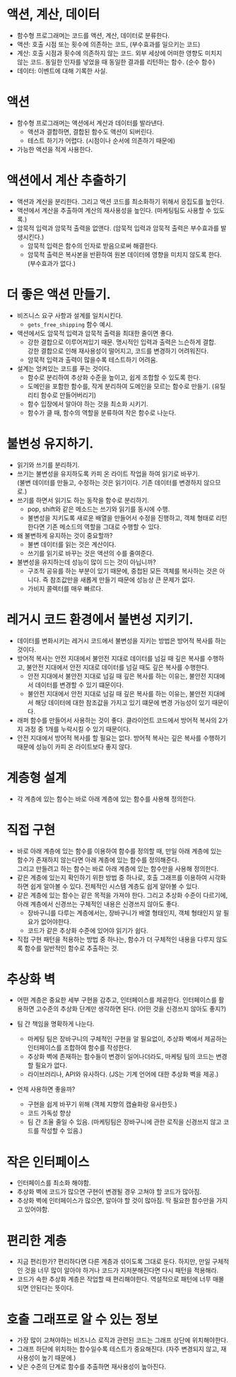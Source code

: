 # 액션, 계산, 데이터

- 함수형 프로그래머는 코드를 액션, 계산, 데이터로 분류한다.
- 액션: 호출 시점 또는 횟수에 의존하는 코드, (부수효과를 일으키는 코드)
- 계산: 호출 시점과 횟수에 의존하지 않는 코드. 외부 세상에 어떠한 영향도 미치지 않는 코드.
  동일한 인자를 넣었을 때 동일한 결과를 리턴하는 함수. (순수 함수)
- 데이터: 이벤트에 대해 기록한 사실.

# 액션

- 함수형 프로그래머는 액션에서 계산과 데이터를 발라낸다.
  - 액션과 결합하면, 결합된 함수도 액션이 되버린다.
  - 테스트 하기가 어렵다. (시점이나 순서에 의존하기 때문에)
- 가능한 액션을 적게 사용한다.

# 액션에서 계산 추출하기

- 액션과 계산을 분리한다. 그리고 액션 코드를 최소화하기 위해서 응집도를 높인다.
- 액션에서 계산을 추출하여 계산의 재사용성을 높인다. (마케팅팀도 사용할 수 있도록.)
- 암묵적 입력과 암묵적 출력을 없앤다. (암묵적 입력과 암묵적 출력은 부수효과를 발생시킨다.)
  - 암묵적 입력은 함수의 인자로 받음으로써 해결한다.
  - 암묵적 출력은 복사본을 반환하여 원본 데이터에 영향을 미치지 않도록 한다. (부수효과가 없다.)

# 더 좋은 액션 만들기.

- 비즈니스 요구 사항과 설계를 일치시킨다.
  - `gets_free_shipping` 함수 예시.
- 액션에서도 암묵적 입력과 암묵적 출력을 최대한 줄이면 좋다.
  - 강한 결합으로 이루어져있기 때문. 명시적인 입력과 출력은 느슨하게 결합.  
    강한 결합으로 인해 재사용성이 떨어지고, 코드를 변경하기 어려워진다.
  - 암묵적 입력과 출력이 많을수록 테스트하기 어려움.
- 설계는 엉켜있는 코드를 푸는 것이다.
  - 함수로 분리하여 추상화 수준을 높이고, 쉽게 조합할 수 있도록 한다.
  - 도메인을 포함한 함수를, 작게 분리하여 도메인을 모르는 함수로 만들기. (유틸리티 함수로 만들어버리기)
  - 함수 입장에서 알아야 하는 것을 최소화 시키기.
  - 함수가 클 때, 함수의 역할을 분류하여 작은 함수로 나눈다.

# 불변성 유지하기.

- 읽기와 쓰기를 분리하기.
- 쓰기는 불변성을 유지하도록 카피 온 라이트 작업을 하여 읽기로 바꾸기.  
   (불변 데이터를 만들고, 수정하는 것은 읽기이다. 기존 데이터를 변경하지 않으므로.)
- 쓰기를 하면서 읽기도 하는 동작을 함수로 분리하기.
  - pop, shift와 같은 메소드는 쓰기와 읽기를 동시에 수행.
  - 불변성을 지키도록 새로운 배열을 만들어서 수정을 진행하고, 객체 형태로 리턴한다면 기존 메소드의 역할을 그대로 수행할 수 있다.
- 왜 불변하게 유지하는 것이 중요할까?
  - 불변 데이터를 읽는 것은 계산이다.
  - 쓰기를 읽기로 바꾸는 것은 액션의 수를 줄여준다.
- 불변성을 유지하는데 성능이 많이 드는 것이 아닙니까?
  - 구조적 공유를 하는 부분이 있기 때문에, 중첩된 모든 객체를 복사하는 것은 아니다. 즉 참조값만을 새롭게 만들기 때문에 성능상 큰 문제가 없다.
  - 가비지 콜렉터를 매우 빠르다.

# 레거시 코드 환경에서 불변성 지키기.

- 데이터를 변화시키는 레거시 코드에서 불변성을 지키는 방법은 방어적 복사를 하는 것이다.
- 방어적 복사는 안전 지대에서 불안전 지대로 데이터를 넘길 때 깊은 복사를 수행하고, 불안전 지대에서 안전 지대로 데이터를 넘길 때도 깊은 복사를 수행한다.
  - 안전 지대에서 불안전 지대로 넘길 때 깊은 복사를 하는 이유는, 불안전 지대에서 데이터를 변경할 수 있기 떄문이다.
  - 불안전 지대에서 안전 지대로 넘길 때 깊은 복사를 하는 이유는, 불안전 지대에서 해당 데이터에 대한 참조값을 가지고 있기 떄문에 변경 가능성이 있기 때문이다.
- 래퍼 함수를 만들어서 사용하는 것이 좋다. 클라이언트 코드에서 방어적 복사의 2가지 과정 중 1개를 누락시킬 수 있기 때문이다.
- 안전 지대에서 방어적 복사를 할 필요는 없다. 방어적 복사는 깊은 복사를 수행하기 때문에 성능이 카피 온 라이트보다 좋지 않다.

# 계층형 설계

- 각 계층에 있는 함수는 바로 아래 계층에 있는 함수를 사용해 정의한다.

# 직접 구현

- 바로 아래 계층에 있는 함수를 이용하여 함수를 정의할 때, 만일 아래 계층에 있는 함수가 존재하지 않는다면 아래 계층에 있는 함수를 정의해준다.  
  그리고 만들려고 하는 함수는 바로 아래 계층에 있는 함수만을 사용해 정의한다.
- 같은 계층에 있는지 확인하기 위한 방법 중 하나로, 호출 그래프를 이용하여 시각화하면 쉽게 알아볼 수 있다. 전체적인 시스템 계층도 쉽게 알아볼 수 있다.
- 같은 계층에 있는 함수는 같은 목적을 가져야 한다. 그리고 추상화 수준이 다르기에, 아래 계층에서 신경쓰는 구체적인 내용은 신경쓰지 않아도 좋다.
  - 장바구니를 다루는 계층에서는, 장바구니가 배열 형태인지, 객체 형태인지 알 필요가 없어야한다.
  - 코드가 같은 추상화 수준에 있어야 읽기가 쉽다.
- 직접 구현 패턴을 적용하는 방법 중 하나는, 함수가 더 구체적인 내용을 다루지 않도록 함수를 일반적인 함수로 추출하는 것.

# 추상화 벽

- 어떤 계층은 중요한 세부 구현을 감추고, 인터페이스를 제공한다. 인터페이스를 활용하면 고수준의 추상화 단계만 생각하면 된다. (어떤 것을 신경쓰지 않아도 좋지?)
- 팀 간 책임을 명확하게 나눈다.
  - 마케팅 팀은 장바구니의 구체적인 구현을 알 필요없이, 추상화 벽에서 제공하는 인터페이스를 조합하여 함수를 작성한다.
  - 추상화 벽에 존재하는 함수들이 변경이 일어나더라도, 마케팅 팀의 코드는 변경할 필요가 없다.
  - 라이브러리나, API와 유사하다. (JS는 기계 언어에 대한 추상화 벽을 제공.)
- 언제 사용하면 좋을까?

  - 구현을 쉽게 바꾸기 위해 (객체 지향의 캡슐화랑 유사한듯.)
  - 코드 가독성 향상
  - 팀 간 조율 줄일 수 있음. (마케팅팀은 장바구니에 관한 로직을 신경쓰지 않고 코드를 작성할 수 있음.)

# 작은 인터페이스

- 인터페이스를 최소화 해야함.
- 추상화 벽에 코드가 많으면 구현이 변경될 경우 고쳐야 할 코드가 많아짐.
- 추상화 벽에 인터페이스가 많으면, 알아야 할 것이 많아짐. 딱 필요한 함수만을 가지고 있어야함.

# 편리한 계층

- 지금 편리한가? 편리하다면 다른 계층과 섞이도록 그대로 둔다. 하지만, 만일 구체적인 것을 너무 많이 알아야 하거나 코드가 지저분해진다면 다시 패턴을 적용해라.
- 코드가 속한 추상화 계층은 작업할 때 편리해야한다. 역설적으로 패턴에 너무 매몰되면 안된다는 뜻이다.

# 호출 그래프로 알 수 있는 정보

- 가장 많이 고쳐야하는 비즈니스 로직과 관련된 코드는 그래프 상단에 위치해야한다.
- 그래프 하단에 위치하는 함수일수록 테스트가 중요해진다. (자주 변경되지 않고, 재사용성이 높기 때문에.)
- 낮은 수준의 단계로 함수를 추출하면 재사용성이 높아진다.

